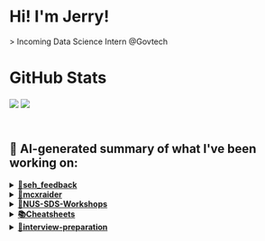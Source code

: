 

# Hi! I'm Jerry!
<p>
  > Incoming Data Science Intern @Govtech
</p>

# GitHub Stats
<p>
  <img align="center" src="https://github-readme-stats.vercel.app/api?username=mcxraider&count_private=true&show_icons=true&theme=github_dark&bg_color=00000099&rank_icon=percentile" />
  <img align="center" src="https://github-readme-stats.vercel.app/api/top-langs/?username=mcxraider&theme=github_dark&bg_color=00000099&exclude_repo=mcxraider.github.io&langs_count=8&size_weight=0.3&count_weight=0.7&hide=css,html&layout=compact" />
</p>
<br>

## 🔨 AI-generated summary of what I've been working on:

  <details>
  <summary><strong><a href="https://github.com/mcxraider/seh_feedback">💬seh_feedback</a></strong></summary>
  <br/>
  > This repository contains a comprehensive guide and resources for analyzing Shopee seller feedback on the CMS platform. <br/>
  ------------------------------------------------------------------------------------------------------------------------------ <br/>
  > The "seh_feedback" repository saw updates like fixing prompts, enhancing pipelines, and refining data for translation model improvements, also utilizing Jupyter for better functionality.
  </details>
  
  <details>
  <summary><strong><a href="https://github.com/mcxraider/mcxraider">🚀mcxraider</a></strong></summary>
  <br/>
  > This repository contains cron-scheduled scripts that generate GPT-powered READMEs for a Github profile. It automates the creation of engaging and informative profile summaries. <br/>
  ------------------------------------------------------------------------------------------------------------------------------ <br/>
  > The 'mcxraider' repository undergoes frequent auto-updates to README.md and markdown files, with scheduled runs every 3 weeks via build.yml.
  </details>
  
  <details>
  <summary><strong><a href="https://github.com/mcxraider/NUS-SDS-Workshops">🔧NUS-SDS-Workshops</a></strong></summary>
  <br/>
  > This repository contains code related to the NUS SDS Workshops Committee, serving as the main hub for collaborative projects and initiatives. <br/>
  ------------------------------------------------------------------------------------------------------------------------------ <br/>
  > Commits include updating and creating README files, adding datasets, and creating EDA workshops using Colab while deleting an EDA.ipynb file.
  </details>
  
  <details>
  <summary><strong><a href="https://github.com/mcxraider/Cheatsheets">📚Cheatsheets</a></strong></summary>
  <br/>
  > This repository contains a detailed guide on setting up and using a productivity tool efficiently to optimize workflow and enhance project management. <br/>
  ------------------------------------------------------------------------------------------------------------------------------ <br/>
  > The Cheatsheets repository deleted a file named DSA2101_cheatsheet.R and added a cheatsheet for 2102.
  </details>
  
  <details>
  <summary><strong><a href="https://github.com/mcxraider/interview-preparation">💼interview-preparation</a></strong></summary>
  <br/>
  > This repository contains a collection of questions and answers designed to aid in studying and preparing for data science and data analyst interviews. <br/>
  ------------------------------------------------------------------------------------------------------------------------------ <br/>
  > The repository 'interview-preparation' now includes LLM interview questions alongside the initial commit.
  </details>
  
<br>

